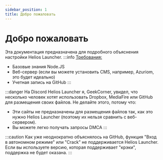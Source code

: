 ```yaml
---
sidebar_position: 1
title: Добро пожаловать
---
```


# Добро пожаловать

Эта документация предназначена для подробного объяснения настройки Helios Launcher.
:::info
<u>Требования:</u>  

* Базовые знания Node.JS
* Веб-сервер (если вы можете установить CMS, например, Azuriom, это будет идеально)
* Учетная запись на GitHub
:::

:::danger
На Discord Helios Launcher я, GeekCorner, увидел, что несколько человек хотят использовать Dropbox, MediaFire или GitHub для размещения своих файлов. Не делайте этого, потому что:
* Эти сайты не предназначены для размещения файлов так, как это нужно Helios Launcher (поэтому их нельзя сравнить с веб-сервером).
* Вы можете легко получать запросы DMCA
:::

:::caution
Как уже неоднократно объяснялось на GitHub, функция "Вход в автономном режиме" или "Crack" не поддерживается Helios Launcher. Если вы используете версию, которая поддерживает "крэки", поддержка не будет оказана.
::: 